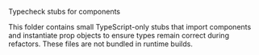 Typecheck stubs for components

This folder contains small TypeScript-only stubs that import components and instantiate prop objects to ensure types remain correct during refactors. These files are not bundled in runtime builds.
